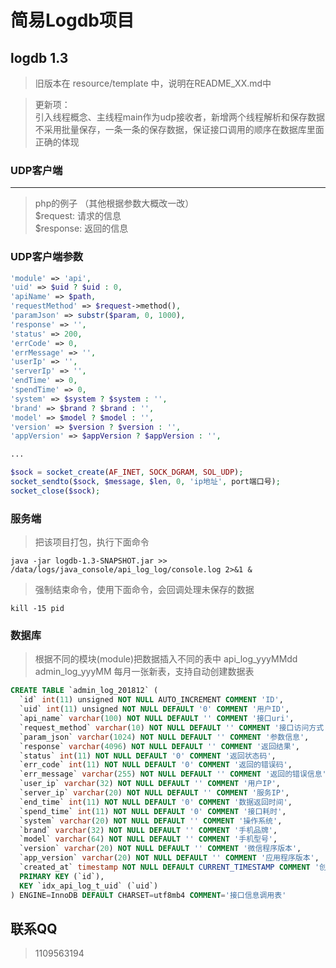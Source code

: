 # 简易Logdb项目

## logdb 1.3

> 旧版本在 resource/template 中，说明在README_XX.md中

> 更新项：  
引入线程概念、主线程main作为udp接收者，新增两个线程解析和保存数据
不采用批量保存，一条一条的保存数据，保证接口调用的顺序在数据库里面正确的体现

### UDP客户端
---
> php的例子 （其他根据参数大概改一改）  
$request: 请求的信息    
$response: 返回的信息

### UDP客户端参数
```php
'module' => 'api',
'uid' => $uid ? $uid : 0,
'apiName' => $path,
'requestMethod' => $request->method(),
'paramJson' => substr($param, 0, 1000),
'response' => '',
'status' => 200,
'errCode' => 0,
'errMessage' => '',
'userIp' => '',
'serverIp' => '',
'endTime' => 0,
'spendTime' => 0,
'system' => $system ? $system : '',
'brand' => $brand ? $brand : '',
'model' => $model ? $model : '',
'version' => $version ? $version : '',
'appVersion' => $appVersion ? $appVersion : '',

...

$sock = socket_create(AF_INET, SOCK_DGRAM, SOL_UDP);
socket_sendto($sock, $message, $len, 0, 'ip地址', port端口号);
socket_close($sock);
```

### 服务端
> 把该项目打包，执行下面命令

```shell
java -jar logdb-1.3-SNAPSHOT.jar >> /data/logs/java_console/api_log_log/console.log 2>&1 &
```

> 强制结束命令，使用下面命令，会回调处理未保存的数据

```shell
kill -15 pid
```

### 数据库
> 根据不同的模块(module)把数据插入不同的表中 api_log_yyyMMdd admin_log_yyyMM 每月一张新表，支持自动创建数据表

```sql
CREATE TABLE `admin_log_201812` (
  `id` int(11) unsigned NOT NULL AUTO_INCREMENT COMMENT 'ID',
  `uid` int(11) unsigned NOT NULL DEFAULT '0' COMMENT '用户ID',
  `api_name` varchar(100) NOT NULL DEFAULT '' COMMENT '接口uri',
  `request_method` varchar(10) NOT NULL DEFAULT '' COMMENT '接口访问方式',
  `param_json` varchar(1024) NOT NULL DEFAULT '' COMMENT '参数信息',
  `response` varchar(4096) NOT NULL DEFAULT '' COMMENT '返回结果',
  `status` int(11) NOT NULL DEFAULT '0' COMMENT '返回状态码',
  `err_code` int(11) NOT NULL DEFAULT '0' COMMENT '返回的错误码',
  `err_message` varchar(255) NOT NULL DEFAULT '' COMMENT '返回的错误信息',
  `user_ip` varchar(32) NOT NULL DEFAULT '' COMMENT '用户IP',
  `server_ip` varchar(20) NOT NULL DEFAULT '' COMMENT '服务IP',
  `end_time` int(11) NOT NULL DEFAULT '0' COMMENT '数据返回时间',
  `spend_time` int(11) NOT NULL DEFAULT '0' COMMENT '接口耗时',
  `system` varchar(20) NOT NULL DEFAULT '' COMMENT '操作系统',
  `brand` varchar(32) NOT NULL DEFAULT '' COMMENT '手机品牌',
  `model` varchar(64) NOT NULL DEFAULT '' COMMENT '手机型号',
  `version` varchar(20) NOT NULL DEFAULT '' COMMENT '微信程序版本',
  `app_version` varchar(20) NOT NULL DEFAULT '' COMMENT '应用程序版本',
  `created_at` timestamp NOT NULL DEFAULT CURRENT_TIMESTAMP COMMENT '创建时间',
  PRIMARY KEY (`id`),
  KEY `idx_api_log_t_uid` (`uid`)
) ENGINE=InnoDB DEFAULT CHARSET=utf8mb4 COMMENT='接口信息调用表'

```

## 联系QQ
> 1109563194
